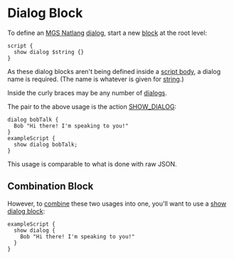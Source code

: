 # Dialog Block

To define an [MGS Natlang](../mgs/mgs_natlang) [dialog](../dialogs), start a new [block](../mgs/block) at the root level:

```mgs
script {
  show dialog $string {}
}
```

As these dialog blocks aren't being defined inside a [script body](../mgs/script_block), a dialog name is required. (The name is whatever is given for [string](../mgs/variables/string).)

Inside the curly braces may be any number of [dialogs](../mgs/dialogs_mgs).

The pair to the above usage is the action [SHOW_DIALOG](../actions/SHOW_DIALOG):

```mgs
dialog bobTalk {
  Bob "Hi there! I'm speaking to you!"
}
exampleScript {
  show dialog bobTalk;
}
```

This usage is comparable to what is done with raw JSON.

## Combination Block

However, to [combine](../mgs/combination_block) these two usages into one, you'll want to use a [show dialog block](../mgs/show_dialog_block):

```mgs
exampleScript {
  show dialog {
    Bob "Hi there! I'm speaking to you!"
  }
}
```
